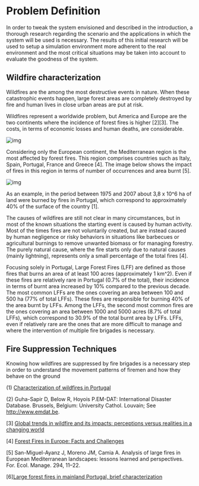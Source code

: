# Problem Definition

In order to tweak the system envisioned and described in the introduction, a thorough research regarding the scenario and the applications in which the system will be used is necessary. The results of this initial research will be used to setup a simulation environment more adherent to the real environment and the most critical situations may be taken into account to evaluate the goodness of the system.

## Wildfire characterization

Wildfires are the among the most destructive events in nature. When these catastrophic events happen, large forest areas are completely destroyed by fire and human lives in close urban areas are put at risk.

Wildfires represent a worldwide problem, but America and Europe are the two continents where the incidence of forest fires is higher \[2\]\[3\]. The costs, in terms of economic losses and human deaths, are  considerable.

![img](https://image.ibb.co/m37tCn/Wildfires_per_world_region.png)

Considering only the European continent, the Mediterranean region is the most affected by forest fires. This region comprises countries such as Italy, Spain, Portugal, France and Greece [4]. The image below shows the impact of fires in this region in terms of number of occurrences and area burnt [5].

![img](https://image.ibb.co/bQr6yS/mediterranean_region_fires.jpg)

As an example, in the period between 1975 and 2007 about 3,8 x 10^6 ha of land were burned by fires in Portugal, which correspond to approximately 40% of the surface of the country [1].

The causes of wildfires are still not clear in many circumstances, but in most of the known situations the starting event is caused by human activity. Most of the times fires are not voluntarily created, but are instead caused by human negligence or risky behaviors in situations like barbecues or agricultural burnings to remove unwanted biomass or for managing forestry. The purely natural cause, where the fire starts only due to natural causes (mainly lightning), represents only a small percentage of the total fires [4].

Focusing solely in Portugal, Large Forest Fires  (LFF) are defined as those fires that burns an area of at least 100 acres (approximately 1 km^2). Even if these fires are relatively rare in Portugal (0.7% of the total), their incidence in terms of burnt area increased by 10% compared to the previous decade. The most common LFFs are the ones covering an area between 100 and 500 ha (77% of total LFFs). These fires are responsible for burning 40% of the area burnt by LFFs. Among the LFFs, the second most common fires are the ones covering an area between 1000 and 5000 acres (8.7% of total LFFs), which correspond to 30.9% of the total burnt area by LFFs. LFFs, even if relatively rare are the ones that are more difficult to manage and where the intervention of multiple fire brigades is necessary.

## Fire Suppression Techniques

Knowing how wildfires are suppressed by fire brigades is a necessary step in order to understand the movement patterns of firemen and how they behave on the ground









(1) [Characterization of wildfires in Portugal](http://www.cienciaviva.pt/img/upload/21%20Marques%20A%20et%20al%202011.pdf)

(2)  Guha-Sapir D, Below R, Hoyois P.EM-DAT: International Disaster Database. Brussels, Belgium: University Cathol. Louvain; See <http://www.emdat.be>.

\[3\] [Global trends in wildfire and its impacts: perceptions versus realities in a changing world](https://www.ncbi.nlm.nih.gov/pmc/articles/PMC4874420/#RSTB20150345C83) 

\[4\] [Forest Fires in Europe: Facts and Challenges](https://www.researchgate.net/publication/267510049_Forest_Fires_in_Europe_Facts_and_Challenges)

[5] San-Miguel-Ayanz J, Moreno JM, Camia A. Analysis of large fires in European Mediterranean landscapes: lessons learned and perspectives. For. Ecol. Manage. 294, 11–22. 

\[6\][Large forest fires in mainland Portugal, brief characterization](http://journals.openedition.org/mediterranee/6863)






